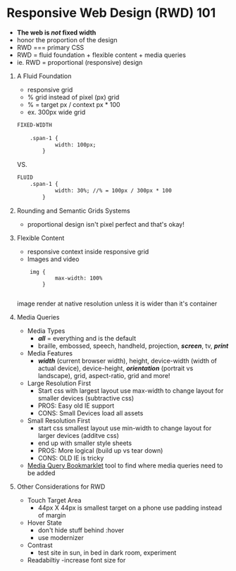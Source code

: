 # Responsive Web Design (RWD) 101

* **The web is _not_ fixed width**
* honor the proportion of the design
* RWD === primary CSS
* RWD = fluid foundation + flexible content + media queries
* ie. RWD = proportional (responsive) design

1. A Fluid Foundation  
    * responsive grid
    * % grid instead of pixel (px) grid
    *  % = target px / context px * 100
    * ex. 300px wide grid
    ```html 
    FIXED-WIDTH
  
        .span-1 {
                width: 100px;
            }
    ```
    VS.

    ```html  
    FLUID
        .span-1 {
                width: 30%; //% = 100px / 300px * 100
            }
    ```

    
2. Rounding and Semantic Grids Systems
    * proportional design isn't pixel perfect and that's okay!
3. Flexible Content
    * responsive context inside responsive grid
    * Images and video
    ``` 
        img {
                max-width: 100%
            }
        
    ```
    image render at native resolution unless it is wider than it's container
4. Media Queries
    * Media Types
        - **_all_** = everything and is the default
        - braille, embossed, speech, handheld, projection, **_screen_**, tv, **_print_**
    * Media Features
        * **_width_** (current browser width), height, device-width (width of actual device), device-height, **_orientation_** (portrait vs landscape), grid, aspect-ratio, grid and more!
    * Large Resolution First
        - Start css with largest layout use max-width to change layout for smaller devices (subtractive  css)
        - PROS: Easy old IE support
        - CONS: Small Devices load all assets
    * Small Resolution First
        - start css smallest layout  use min-width to change layout for larger devices (additve css) 
        - end up with smaller style sheets
        - PROS: More logical (build up vs tear down)
        - CONS: OLD IE is tricky
    * [Media Query Bookmarklet](https://github.com/sparkbox/mediaQueryBookmarklet) tool to find where media queries need to be added
5. Other Considerations for RWD
    * Touch Target Area 
        - 44px X 44px is smallest target on a phone 
        use padding instead of margin
    * Hover State
        - don't hide stuff behind :hover
        - use modernizer
    * Contrast
        - test site in sun, in bed in dark room, experiment
    * Readabiltiy 
        -increase font size for
         
    
    
    
    